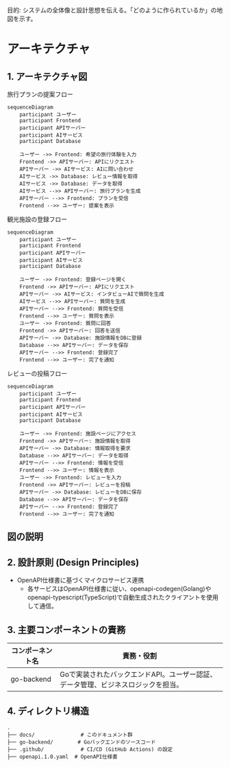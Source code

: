 目的: システムの全体像と設計思想を伝える。「どのように作られているか」の地図を示す。
# アーキテクチャ

## 1. アーキテクチャ図

旅行プランの提案フロー
```mermaid
sequenceDiagram
    participant ユーザー
    participant Frontend
    participant APIサーバー
    participant AIサービス
    participant Database

    ユーザー ->> Frontend: 希望の旅行体験を入力
    Frontend ->> APIサーバー: APIにリクエスト
    APIサーバー ->> AIサービス: AIに問い合わせ
    AIサービス ->> Database: レビュー情報を取得
    AIサービス ->> Database: データを取得
    AIサービス -->> APIサーバー: 旅行プランを生成
    APIサーバー -->> Frontend: プランを受信
    Frontend -->> ユーザー: 提案を表示
```
観光施設の登録フロー
```mermaid
sequenceDiagram
    participant ユーザー
    participant Frontend
    participant APIサーバー
    participant AIサービス
    participant Database

    ユーザー ->> Frontend: 登録ページを開く
    Frontend ->> APIサーバー: APIにリクエスト
    APIサーバー ->> AIサービス: インタビューAIで質問を生成
    AIサービス -->> APIサーバー: 質問を生成
    APIサーバー -->> Frontend: 質問を受信
    Frontend -->> ユーザー: 質問を表示
    ユーザー ->> Frontend: 質問に回答
    Frontend ->> APIサーバー: 回答を送信
    APIサーバー ->> Database: 施設情報をDBに登録
    Database -->> APIサーバー: データを保存
    APIサーバー -->> Frontend: 登録完了
    Frontend -->> ユーザー: 完了を通知
```
レビューの投稿フロー
```mermaid
sequenceDiagram
    participant ユーザー
    participant Frontend
    participant APIサーバー
    participant AIサービス
    participant Database

    ユーザー ->> Frontend: 施設ページにアクセス
    Frontend ->> APIサーバー: 施設情報を取得
    APIサーバー ->> Database: 情報取得を要求
    Database -->> APIサーバー: データを取得
    APIサーバー -->> Frontend: 情報を受信
    Frontend -->> ユーザー: 情報を表示
    ユーザー ->> Frontend: レビューを入力
    Frontend ->> APIサーバー: レビューを投稿
    APIサーバー ->> Database: レビューをDBに保存
    Database -->> APIサーバー: データを保存
    APIサーバー -->> Frontend: 登録完了
    Frontend -->> ユーザー: 完了を通知
```
図の説明
  - 
## 2. 設計原則 (Design Principles)
  - OpenAPI仕様書に基づくマイクロサービス連携
    - 各サービスはOpenAPI仕様書に従い、openapi-codegen(Golang)やopenapi-typescript(TypeScript)で自動生成されたクライアントを使用して通信。

## 3. 主要コンポーネントの責務

| コンポーネント名 | 責務・役割 |
| --- | --- |
|go-backend | Goで実装されたバックエンドAPI。ユーザー認証、データ管理、ビジネスロジックを担当。 |

## 4. ディレクトリ構造
```
.
├── docs/               # このドキュメント群
├── go-backend/        # Goバックエンドのソースコード
├── .github/            # CI/CD (GitHub Actions) の設定
├── openapi.1.0.yaml  # OpenAPI仕様書
```
